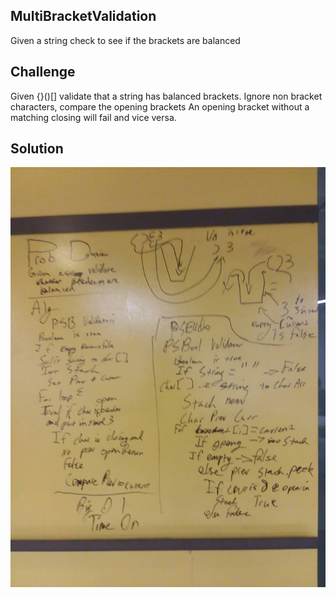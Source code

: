 ## MultiBracketValidation
Given a string check to see if the brackets are balanced
## Challenge
Given {}()[] validate that a string has balanced brackets. Ignore non bracket characters, compare the opening brackets
An opening bracket without a matching closing will fail and vice versa.
## Solution
<img src="../assets/bracketvalid.jpg" alt="whiteboard animal shelter"/>